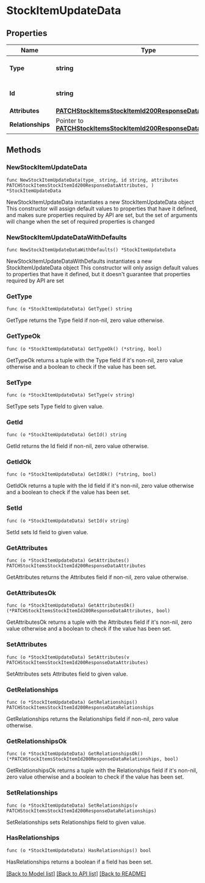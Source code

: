 # StockItemUpdateData

## Properties

Name | Type | Description | Notes
------------ | ------------- | ------------- | -------------
**Type** | **string** | The resource&#39;s type | [default to "stock_items"]
**Id** | **string** | The resource&#39;s id | 
**Attributes** | [**PATCHStockItemsStockItemId200ResponseDataAttributes**](PATCHStockItemsStockItemId200ResponseDataAttributes.md) |  | 
**Relationships** | Pointer to [**PATCHStockItemsStockItemId200ResponseDataRelationships**](PATCHStockItemsStockItemId200ResponseDataRelationships.md) |  | [optional] 

## Methods

### NewStockItemUpdateData

`func NewStockItemUpdateData(type_ string, id string, attributes PATCHStockItemsStockItemId200ResponseDataAttributes, ) *StockItemUpdateData`

NewStockItemUpdateData instantiates a new StockItemUpdateData object
This constructor will assign default values to properties that have it defined,
and makes sure properties required by API are set, but the set of arguments
will change when the set of required properties is changed

### NewStockItemUpdateDataWithDefaults

`func NewStockItemUpdateDataWithDefaults() *StockItemUpdateData`

NewStockItemUpdateDataWithDefaults instantiates a new StockItemUpdateData object
This constructor will only assign default values to properties that have it defined,
but it doesn't guarantee that properties required by API are set

### GetType

`func (o *StockItemUpdateData) GetType() string`

GetType returns the Type field if non-nil, zero value otherwise.

### GetTypeOk

`func (o *StockItemUpdateData) GetTypeOk() (*string, bool)`

GetTypeOk returns a tuple with the Type field if it's non-nil, zero value otherwise
and a boolean to check if the value has been set.

### SetType

`func (o *StockItemUpdateData) SetType(v string)`

SetType sets Type field to given value.


### GetId

`func (o *StockItemUpdateData) GetId() string`

GetId returns the Id field if non-nil, zero value otherwise.

### GetIdOk

`func (o *StockItemUpdateData) GetIdOk() (*string, bool)`

GetIdOk returns a tuple with the Id field if it's non-nil, zero value otherwise
and a boolean to check if the value has been set.

### SetId

`func (o *StockItemUpdateData) SetId(v string)`

SetId sets Id field to given value.


### GetAttributes

`func (o *StockItemUpdateData) GetAttributes() PATCHStockItemsStockItemId200ResponseDataAttributes`

GetAttributes returns the Attributes field if non-nil, zero value otherwise.

### GetAttributesOk

`func (o *StockItemUpdateData) GetAttributesOk() (*PATCHStockItemsStockItemId200ResponseDataAttributes, bool)`

GetAttributesOk returns a tuple with the Attributes field if it's non-nil, zero value otherwise
and a boolean to check if the value has been set.

### SetAttributes

`func (o *StockItemUpdateData) SetAttributes(v PATCHStockItemsStockItemId200ResponseDataAttributes)`

SetAttributes sets Attributes field to given value.


### GetRelationships

`func (o *StockItemUpdateData) GetRelationships() PATCHStockItemsStockItemId200ResponseDataRelationships`

GetRelationships returns the Relationships field if non-nil, zero value otherwise.

### GetRelationshipsOk

`func (o *StockItemUpdateData) GetRelationshipsOk() (*PATCHStockItemsStockItemId200ResponseDataRelationships, bool)`

GetRelationshipsOk returns a tuple with the Relationships field if it's non-nil, zero value otherwise
and a boolean to check if the value has been set.

### SetRelationships

`func (o *StockItemUpdateData) SetRelationships(v PATCHStockItemsStockItemId200ResponseDataRelationships)`

SetRelationships sets Relationships field to given value.

### HasRelationships

`func (o *StockItemUpdateData) HasRelationships() bool`

HasRelationships returns a boolean if a field has been set.


[[Back to Model list]](../README.md#documentation-for-models) [[Back to API list]](../README.md#documentation-for-api-endpoints) [[Back to README]](../README.md)


